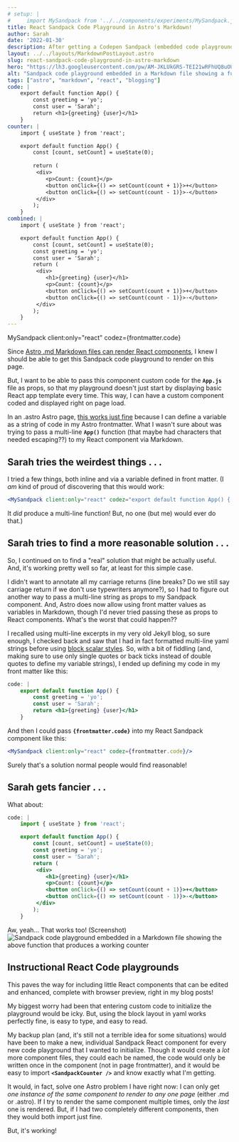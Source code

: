 ```yaml
---
# setup: |    
#     import MySandpack from '../../components/experiments/MySandpack.jsx'
title: React Sandpack Code Playground in Astro's Markdown!
author: Sarah
date: '2022-01-30'
description: After getting a Codepen Sandpack (embedded code playground) to work in an Astro page as an imported React component, my next task was to get this component rendered to a Markdown page, so it can be used in a blog post.
layout: ../../layouts/MarkdownPostLayout.astro
slug: react-sandpack-code-playground-in-astro-markdown
hero: "https://lh3.googleusercontent.com/pw/AM-JKLUkGRS-TEI21wRFhUQ8uOUEMs1zu2iQT9DJ69C0c-4W2n_4KFE5ZzrGjhZ_3CMiidSd9BmAFjCew3999QnfrTRHB-PrPEMnov5YLzcG1PBrBBMpjQGuuSeSBCwhrNpzry7-2Q47O-LONDbxlyO97TztBA=w250-no?"
alt: "Sandpack code playground embedded in a Markdown file showing a function that uses state, renders variables and produces a working counter"
tags: ["astro", "markdown", "react", "blogging"]
code: |
    export default function App() {
        const greeting = 'yo';
        const user = 'Sarah';
        return <h1>{greeting} {user}</h1>
    }
counter: |
    import { useState } from 'react';

    export default function App() {
        const [count, setCount] = useState(0);
        
        return (
         <div>
            <p>Count: {count}</p>
            <button onClick={() => setCount(count + 1)}>+</button>
            <button onClick={() => setCount(count - 1)}>-</button>
         </div>
        );
    }
combined: |
    import { useState } from 'react';

    export default function App() {
        const [count, setCount] = useState(0);
        const greeting = 'yo';
        const user = 'Sarah';
        return (
         <div>
            <h1>{greeting} {user}</h1>
            <p>Count: {count}</p>
            <button onClick={() => setCount(count + 1)}>+</button>
            <button onClick={() => setCount(count - 1)}>-</button>
         </div>
        );
    }
---
```


MySandpack client:only="react" codez={frontmatter.code}


Since [Astro .md Markdown files can render React components](/posts/components-in-markdown), I knew I should be able to get this Sandpack code playground to render on this page.

But, I want to be able to pass this component custom code for the **`App.js`** file as props, so that my playground doesn't just start by displaying basic React app template every time. This way, I can have a custom component coded and displayed right on page load.

In an .astro Astro page, [this works just fine](/experiments/codesandbox-sandpack) because I can define a variable as a string of code in my Astro frontmatter. What I wasn't sure about was trying to pass a multi-line **`App()`** function (that maybe had characters that needed escaping??) to my React component via Markdown.


## Sarah tries the weirdest things . . . 

I tried a few things, both inline and via a variable defined in front matter. (I *am* kind of proud of discovering that this would work:

```jsx
<MySandpack client:only="react" codez="export default function App() { \n const greeting= 'Hello' \n return <h1>{greeting} World</h1> \n}"/>
```
It *did* produce a multi-line function! But, no one (but me) would ever do that.)

## Sarah tries to find a more reasonable solution . . . 

So, I continued on to find a "real" solution that might be actually useful. And, it's working pretty well so far, at least for this simple case. 

I didn't want to annotate all my carriage returns (line breaks? Do we still say carriage return if we don't use typewriters anymore?), so I had to figure out another way to pass a multi-line string as props to my Sandpack component. And, Astro does now allow using front matter values as variables in Markdown, though I'd never tried passing these as props to React components. What's the worst that could happen??

I recalled using multi-line excerpts in my very old Jekyll blog, so sure enough, I checked back and saw that I had in fact formatted multi-line yaml strings before using [block scalar styles](https://stackoverflow.com/questions/3790454/how-do-i-break-a-string-in-yaml-over-multiple-lines). So, with a bit of fiddling (and, making sure to use only single quotes or back ticks instead of double quotes to define my variable strings), I ended up defining my code in my front matter like this:

```jsx
code: |
    export default function App() {
        const greeting = 'yo';
        const user = 'Sarah';
        return <h1>{greeting} {user}</h1>
    }
```

And then I could pass **`{frontmatter.code}`** into my React Sandpack component like this:

```jsx
<MySandpack client:only="react" codez={frontmatter.code}/>
```

Surely that's a solution normal people would find reasonable!

## Sarah gets fancier . . . 

What about: 

```jsx
code: |
    import { useState } from 'react';

    export default function App() {
        const [count, setCount] = useState(0);
        const greeting = 'yo';
        const user = 'Sarah';
        return (
         <div>
            <h1>{greeting} {user}</h1>
            <p>Count: {count}</p>
            <button onClick={() => setCount(count + 1)}>+</button>
            <button onClick={() => setCount(count - 1)}>-</button>
         </div>
        );
    }
```

Aw, yeah... That works too! (Screenshot)
![Sandpack code playground embedded in a Markdown file showing the above function that produces a working counter](https://lh3.googleusercontent.com/pw/AM-JKLUkGRS-TEI21wRFhUQ8uOUEMs1zu2iQT9DJ69C0c-4W2n_4KFE5ZzrGjhZ_3CMiidSd9BmAFjCew3999QnfrTRHB-PrPEMnov5YLzcG1PBrBBMpjQGuuSeSBCwhrNpzry7-2Q47O-LONDbxlyO97TztBA=w1486-h701-no?)

## Instructional React Code playgrounds

This paves the way for including little React components that can be edited and enhanced, complete with browser preview, right in my blog posts! 

My biggest worry had been that entering custom code to initialize the playground would be icky. But, using the block layout in yaml works perfectly fine, is easy to type, and easy to read.

My backup plan (and, it's still not a terrible idea for some situations) would have been to make a new, individual Sandpack React component for every new code playground that I wanted to initialize. Though it would create a *lot* more component files, they could each be named, the code would only be written once in the component (not in page frontmatter), and it would be easy to import **`<SandpackCounter />`** and know exactly what I'm getting.

It would, in fact, solve one Astro problem I have right now: I can only get *one instance of the same component to render to any one page* (either .md or .astro). If I try to render the same component multiple times, only the *last* one is rendered. But, if I had two completely different components, then they would both import just fine.

But, it's working!